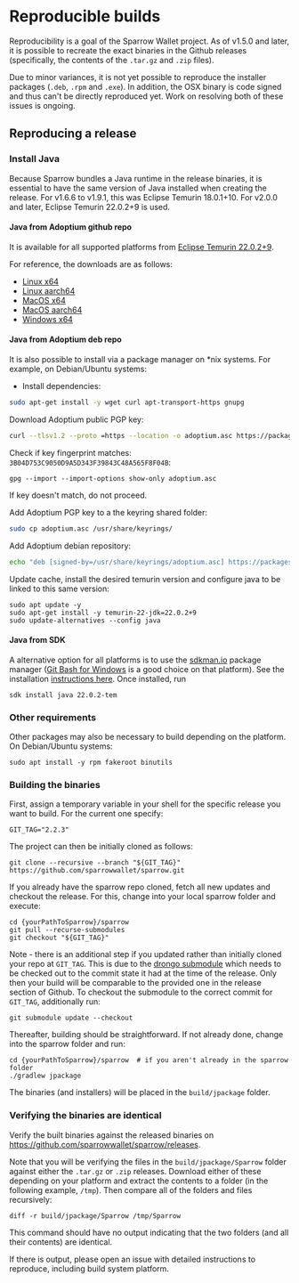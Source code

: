 # Reproducible builds

Reproducibility is a goal of the Sparrow Wallet project.
As of v1.5.0 and later, it is possible to recreate the exact binaries in the Github releases (specifically, the contents of the `.tar.gz` and `.zip` files).

Due to minor variances, it is not yet possible to reproduce the installer packages (`.deb`, `.rpm` and `.exe`).
In addition, the OSX binary is code signed and thus can't be directly reproduced yet.
Work on resolving both of these issues is ongoing.

## Reproducing a release

### Install Java

Because Sparrow bundles a Java runtime in the release binaries, it is essential to have the same version of Java installed when creating the release.
For v1.6.6 to v1.9.1, this was Eclipse Temurin 18.0.1+10. For v2.0.0 and later, Eclipse Temurin 22.0.2+9 is used.

#### Java from Adoptium github repo

It is available for all supported platforms from [Eclipse Temurin 22.0.2+9](https://github.com/adoptium/temurin22-binaries/releases/tag/jdk-22.0.2%2B9).

For reference, the downloads are as follows:
- [Linux x64](https://github.com/adoptium/temurin22-binaries/releases/download/jdk-22.0.2%2B9/OpenJDK22U-jdk_x64_linux_hotspot_22.0.2_9.tar.gz)
- [Linux aarch64](https://github.com/adoptium/temurin22-binaries/releases/download/jdk-22.0.2%2B9/OpenJDK22U-jdk_aarch64_linux_hotspot_22.0.2_9.tar.gz)
- [MacOS x64](https://github.com/adoptium/temurin22-binaries/releases/download/jdk-22.0.2%2B9/OpenJDK22U-jdk_x64_mac_hotspot_22.0.2_9.tar.gz)
- [MacOS aarch64](https://github.com/adoptium/temurin22-binaries/releases/download/jdk-22.0.2%2B9/OpenJDK22U-jdk_aarch64_mac_hotspot_22.0.2_9.tar.gz)
- [Windows x64](https://github.com/adoptium/temurin22-binaries/releases/download/jdk-22.0.2%2B9/OpenJDK22U-jdk_x64_windows_hotspot_22.0.2_9.zip)

#### Java from Adoptium deb repo

It is also possible to install via a package manager on *nix systems. For example, on Debian/Ubuntu systems:

- Install dependencies:
```sh
sudo apt-get install -y wget curl apt-transport-https gnupg
```

Download Adoptium public PGP key:
```sh
curl --tlsv1.2 --proto =https --location -o adoptium.asc https://packages.adoptium.net/artifactory/api/gpg/key/public
```

Check if key fingerprint matches: `3B04D753C9050D9A5D343F39843C48A565F8F04B`:
```
gpg --import --import-options show-only adoptium.asc
```
If key doesn't match, do not proceed.

Add Adoptium PGP key to a the keyring shared folder:
```sh
sudo cp adoptium.asc /usr/share/keyrings/
```

Add Adoptium debian repository:
```sh
echo "deb [signed-by=/usr/share/keyrings/adoptium.asc] https://packages.adoptium.net/artifactory/deb $(awk -F= '/^VERSION_CODENAME/{print$2}' /etc/os-release) main" | sudo tee /etc/apt/sources.list.d/adoptium.list
```

Update cache, install the desired temurin version and configure java to be linked to this same version:
```
sudo apt update -y
sudo apt-get install -y temurin-22-jdk=22.0.2+9
sudo update-alternatives --config java
```

#### Java from SDK

A alternative option for all platforms is to use the [sdkman.io](https://sdkman.io/) package manager ([Git Bash for Windows](https://git-scm.com/download/win) is a good choice on that platform).
See the installation [instructions here](https://sdkman.io/install).
Once installed, run
```shell
sdk install java 22.0.2-tem
```

### Other requirements

Other packages may also be necessary to build depending on the platform. On Debian/Ubuntu systems:
```shell
sudo apt install -y rpm fakeroot binutils
```

### Building the binaries

First, assign a temporary variable in your shell for the specific release you want to build. For the current one specify:

```shell
GIT_TAG="2.2.3"
```

The project can then be initially cloned as follows:

```shell
git clone --recursive --branch "${GIT_TAG}" https://github.com/sparrowwallet/sparrow.git
```

If you already have the sparrow repo cloned, fetch all new updates and checkout the release. For this, change into your local sparrow folder and execute:

```shell
cd {yourPathToSparrow}/sparrow
git pull --recurse-submodules
git checkout "${GIT_TAG}"
```

Note - there is an additional step if you updated rather than initially cloned your repo at `GIT_TAG`. 
This is due to the [drongo submodule](https://github.com/sparrowwallet/drongo/tree/master) which needs to be checked out to the commit state it had at the time of the release. 
Only then your build will be comparable to the provided one in the release section of Github. 
To checkout the submodule to the correct commit for `GIT_TAG`, additionally run:

```shell
git submodule update --checkout
```

Thereafter, building should be straightforward. If not already done, change into the sparrow folder and run:

```shell
cd {yourPathToSparrow}/sparrow  # if you aren't already in the sparrow folder
./gradlew jpackage
```

The binaries (and installers) will be placed in the `build/jpackage` folder.

### Verifying the binaries are identical

Verify the built binaries against the released binaries on https://github.com/sparrowwallet/sparrow/releases.

Note that you will be verifying the files in the `build/jpackage/Sparrow` folder against either the `.tar.gz` or `.zip` releases.
Download either of these depending on your platform and extract the contents to a folder (in the following example, `/tmp`).
Then compare all of the folders and files recursively:

```shell
diff -r build/jpackage/Sparrow /tmp/Sparrow
```

This command should have no output indicating that the two folders (and all their contents) are identical.

If there is output, please open an issue with detailed instructions to reproduce, including build system platform.
